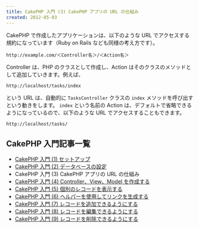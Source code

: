 ```yaml
---
title: CakePHP 入門 (3) CakePHP アプリの URL の仕組み
created: 2012-05-03
---
```


CakePHP で作成したアプリケーションは、以下のような URL でアクセスする規約になっています（Ruby on Rails なども同様の考え方です）。

~~~
http://example.com/＜Controller名＞/＜Action名＞
~~~

Controller は、PHP のクラスとして作成し、Action はそのクラスのメソッドとして追加していきます。例えば、

~~~
http://localhost/tasks/index
~~~

という URL は、自動的に `TasksController` クラスの `index` メソッドを呼び出すという動きをします。
`index` という名前の Action は、デフォルトで省略できるようになっているので、以下のような URL でアクセスすることもできます。

~~~
http://localhost/tasks/
~~~


CakePHP 入門記事一覧
----

- [CakePHP 入門 (1) セットアップ](./abc-1.html)
- [CakePHP 入門 (2) データベースの設定](./abc-2.html)
- CakePHP 入門 (3) CakePHP アプリの URL の仕組み
- [CakePHP 入門 (4) Controller、View、Model を作成する](./abc-4.html)
- [CakePHP 入門 (5) 個別のレコードを表示する](./abc-5.html)
- [CakePHP 入門 (6) ヘルパーを使用してリンクを生成する](./abc-6.html)
- [CakePHP 入門 (7) レコードを追加できるようにする](./abc-7.html)
- [CakePHP 入門 (8) レコードを編集できるようにする](./abc-8.html)
- [CakePHP 入門 (9) レコードを削除できるようにする](./abc-9.html)

